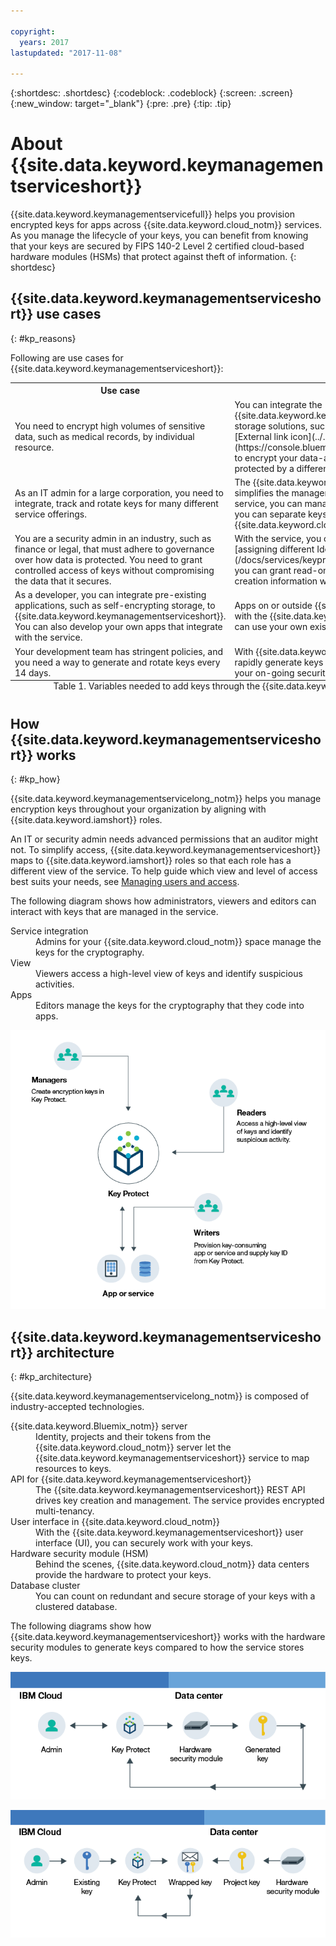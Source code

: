 ```yaml
---

copyright:
  years: 2017
lastupdated: "2017-11-08"

---
```


{:shortdesc: .shortdesc}
{:codeblock: .codeblock}
{:screen: .screen}
{:new_window: target="_blank"}
{:pre: .pre}
{:tip: .tip}

# About {{site.data.keyword.keymanagementserviceshort}}

{{site.data.keyword.keymanagementservicefull}} helps you provision encrypted keys for apps across {{site.data.keyword.cloud_notm}} services. As you manage the lifecycle of your keys, you can benefit from knowing that your keys are secured by FIPS 140-2 Level 2 certified cloud-based hardware modules (HSMs) that protect against theft of information.
{: shortdesc}

## {{site.data.keyword.keymanagementserviceshort}} use cases
{: #kp_reasons}

Following are use cases for {{site.data.keyword.keymanagementserviceshort}}:

<table>
  <tr>
    <th>Use case</th>
    <th>Solution</th>
  </tr>
  <tr>
    <td>You need to encrypt high volumes of sensitive data, such as medical records, by individual resource.</td>
    <td>You can integrate the {{site.data.keyword.keymanagementserviceshort}} service with storage solutions, such as [{{site.data.keyword.objectstorageshort}} ![External link icon](../../icons/launch-glyph.svg "External link icon")](https://console.bluemix.net/docs/services/ObjectStorage/index.html), to encrypt your data-at-rest in the cloud. Each document can be protected by a different key, so you have granular control of your data.</td>
  </tr>
  <tr>
    <td>As an IT admin for a large corporation, you need to integrate, track and rotate keys for many different service offerings.</td>
    <td>The {{site.data.keyword.keymanagementserviceshort}} interface simplifies the management of multiple encryption services. With the service, you can manage and sort keys in one centralized location, or you can separate keys by project and house them in different {{site.data.keyword.cloud_notm}} spaces.</td>
  </tr>
  <tr>
    <td>You are a security admin in an industry, such as finance or legal, that must adhere to governance over how data is protected. You need to grant controlled access of keys without compromising the data that it secures.</td>
    <td>With the service, you can control user access to manage keys by [assigning different Identity and Access Management roles](/docs/services/keyprotect_manage_access.html#roles). For example, you can grant read-only access to users who need to view key creation information without viewing the key material.</td>
  <tr>
    <td>As a developer, you can integrate pre-existing applications, such as self-encrypting storage, to {{site.data.keyword.keymanagementserviceshort}}. You can also develop your own apps that integrate with the service.</td>
    <td>Apps on or outside {{site.data.keyword.cloud_notm}} can integrate with the {{site.data.keyword.keymanagementserviceshort}} APIs. You can use your own existing keys for your apps. </td>
  </tr>
  <tr>
    <td>Your development team has stringent policies, and you need a way to generate and rotate keys every 14 days.</td>
    <td>With {{site.data.keyword.keymanagementserviceshort}}, you can rapidly generate keys from a hardware security module (HSM) to meet your on-going security needs.</td>
  </tr>
  <caption style="caption-side:bottom;">Table 1. Variables needed to add keys through the {{site.data.keyword.keymanagementserviceshort}} API</caption>
</table>

## How {{site.data.keyword.keymanagementserviceshort}} works
{: #kp_how}

{{site.data.keyword.keymanagementservicelong_notm}} helps you manage encryption keys throughout your organization by aligning with {{site.data.keyword.iamshort}} roles.

An IT or security admin needs advanced permissions that an auditor might not. To simplify access, {{site.data.keyword.keymanagementserviceshort}} maps to {{site.data.keyword.iamshort}} roles so that each role has a different view of the service. To help guide which view and level of access best suits your needs, see [Managing users and access](/docs/services/keymgmt/keyprotect_manage_access.html#roles).

The following diagram shows how administrators, viewers and editors can interact with keys that are managed in the service.

<dl>
  <dt>Service integration</dt>
    <dd>Admins for your {{site.data.keyword.cloud_notm}} space
manage the keys for the cryptography.</dd>
  <dt>View</dt>
    <dd>Viewers access a high-level view of keys and identify suspicious activities.</dd>
  <dt>Apps</dt>
    <dd>Editors manage the keys for the cryptography that they code into apps.</dd>
</dl>

![The diagram shows the same components as described in the previous definition list.](images/keys-use-cases.png)

## {{site.data.keyword.keymanagementserviceshort}} architecture
{: #kp_architecture}

{{site.data.keyword.keymanagementservicelong_notm}} is composed of industry-accepted technologies.

<dl>
  <dt>{{site.data.keyword.Bluemix_notm}} server</dt>
    <dd>Identity, projects and their tokens from the {{site.data.keyword.cloud_notm}} server let the {{site.data.keyword.keymanagementserviceshort}} service to map resources to keys.</dd>
  <dt>API for {{site.data.keyword.keymanagementserviceshort}}</dt>
    <dd>The {{site.data.keyword.keymanagementserviceshort}} REST API drives key creation and management. The service provides encrypted multi-tenancy.</dd>
  <dt>User interface in {{site.data.keyword.cloud_notm}}</dt>
    <dd>With the {{site.data.keyword.keymanagementserviceshort}} user interface (UI), you can securely work with your keys.</dd>
  <dt>Hardware security module (HSM)</dt>
    <dd>Behind the scenes, {{site.data.keyword.cloud_notm}} data centers provide the hardware to protect your keys.</dd>
  <dt>Database cluster</dt>
    <dd>You can count on redundant and secure storage of your keys with a clustered database.</dd>
</dl>

The following diagrams show how {{site.data.keyword.keymanagementserviceshort}} works with the hardware security modules to generate keys compared to how the service stores keys.

![The diagram shows how keys are generated.](images/generated-key.png)

![The diagram shows how existing keys are stored.](images/stored-key.png)
